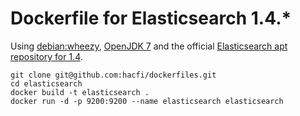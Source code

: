# Dockerfile for Elasticsearch 1.4.*

Using [debian:wheezy](https://registry.hub.docker.com/_/debian/), [OpenJDK 7](https://packages.debian.org/de/sid/openjdk-7-jre-headless) and the official [Elasticsearch apt repository for 1.4](http://www.elasticsearch.org/guide/en/elasticsearch/reference/current/setup-repositories.html#_apt).


```
git clone git@github.com:hacfi/dockerfiles.git
cd elasticsearch
docker build -t elasticsearch .
docker run -d -p 9200:9200 --name elasticsearch elasticsearch
```
